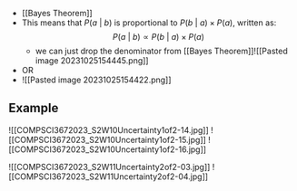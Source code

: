 - [[Bayes Theorem]]
- This means that $P(a\ |\ b)$ is proportional to $P(b\ |\ a) \times P(a)$, written as: $$P(a\ |\ b) \varpropto P(b\ |\ a) \times P(a)$$
	- we can just drop the denominator from [[Bayes Theorem]]![[Pasted image 20231025154445.png]]
- OR
- ![[Pasted image 20231025154422.png]]

## Example
![[COMPSCI3672023_S2W10Uncertainty1of2-14.jpg]]
![[COMPSCI3672023_S2W10Uncertainty1of2-15.jpg]]
![[COMPSCI3672023_S2W10Uncertainty1of2-16.jpg]]

![[COMPSCI3672023_S2W11Uncertainty2of2-03.jpg]]
![[COMPSCI3672023_S2W11Uncertainty2of2-04.jpg]]
